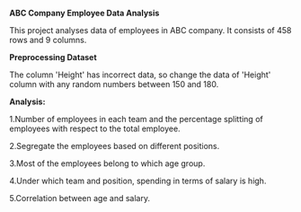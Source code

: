 <B>ABC Company Employee Data Analysis</B>

This project analyses data of employees in ABC company. It consists of 458 rows and 9 columns.
    
<B>Preprocessing Dataset</B>
 
 The column 'Height' has incorrect data, so change the data of 'Height' column with any random numbers between 150 and 180.
  
<B>Analysis:</B>

1.Number of employees in each team and the percentage splitting of employees with respect to the total employee.

2.Segregate the employees based on different positions.

3.Most of the employees belong to which age group.

4.Under which team and position, spending in terms of salary is high.

5.Correlation between age and salary.
